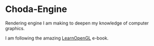 # Choda-Engine

Rendering engine I am making to deepen my knowledge of computer graphics.


I am following the amazing [LearnOpenGL](https://learnopengl.com) e-book.
